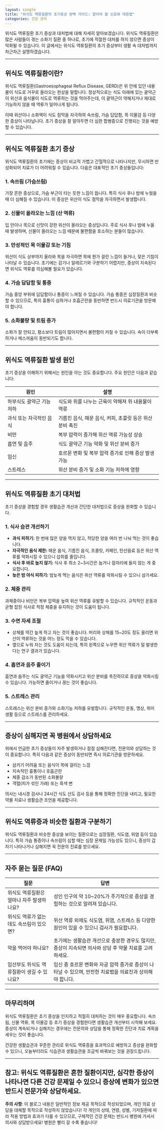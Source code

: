 ```yaml
---
layout: single
title: "위식도 역류질환의 초기증상 완벽 가이드: 알아야 할 신호와 대응법"
categories: 건강 관리
---
```

위식도 역류질환 초기 증상과 대처법에 대해 자세히 알아보겠습니다. 위식도 역류질환은 많은 사람들이 겪는 소화기 질환 중 하나로, 초기에 적절한 대처를 하지 않으면 증상이 악화될 수 있습니다. 이 글에서는 위식도 역류질환의 초기 증상부터 생활 속 대처법까지 차근차근 설명하겠습니다.

---

## 위식도 역류질환이란?

위식도 역류질환(Gastroesophageal Reflux Disease, GERD)은 위 안에 있던 내용물이 식도로 거꾸로 올라오는 현상을 말합니다. 정상적으로는 식도 아래에 있는 괄약근이 위산과 음식물이 식도로 역류하는 것을 막아주는데, 이 괄약근이 약해지거나 제대로 기능하지 않을 때 역류가 일어나게 됩니다.

이때 위산이나 소화액이 식도 점막을 자극하여 속쓰림, 가슴 답답함, 목 이물감 등 다양한 증상이 나타납니다. 초기 증상을 잘 알아두면 더 심한 합병증으로 진행되는 것을 예방할 수 있습니다.

---

## 위식도 역류질환 초기 증상

위식도 역류질환의 초기에는 증상이 비교적 가볍고 간헐적으로 나타나지만, 무시하면 만성화되어 치료가 더 어려워질 수 있습니다. 다음은 대표적인 초기 증상들입니다:

### 1. 속쓰림 (가슴쓰림)

가장 흔한 증상으로, 가슴 부근이 타는 듯한 느낌이 듭니다. 특히 식사 후나 밤에 누웠을 때 더 심해질 수 있습니다. 이 증상은 위산이 식도 점막을 자극하면서 발생합니다.

### 2. 신물이 올라오는 느낌 (산 역류)

입 안이나 목으로 신맛이 강한 위산이 올라오는 증상입니다. 주로 식사 후나 밤에 누울 때 발생하며, 신물이 올라오는 느낌 때문에 불편함을 호소하는 분들이 많습니다.

### 3. 만성적인 목 이물감 또는 기침

위산이 식도 상부까지 올라와 목을 자극하면 목에 뭔가 걸린 느낌이 들거나, 잦은 기침이 나타날 수 있습니다. 초기에는 감기나 알레르기와 구분하기 어렵지만, 증상이 지속된다면 위식도 역류를 의심해볼 필요가 있습니다.

### 4. 가슴 답답함 및 통증

가슴 중앙 부위에 답답함이나 통증이 느껴질 수 있습니다. 가슴 통증은 심장질환과 비슷할 수 있으므로, 특히 흉통이 심하거나 호흡곤란을 동반하면 반드시 의료기관을 방문해야 합니다.

### 5. 소화불량 및 트림 증가

소화가 잘 안되고, 평소보다 트림이 많아지면서 불편함이 커질 수 있습니다. 속이 더부룩하거나 메스꺼움이 동반되기도 합니다.

---

## 위식도 역류질환 발생 원인

초기 증상을 이해하기 위해서는 원인을 아는 것도 중요합니다. 주요 원인은 다음과 같습니다:

| 원인                      | 설명                                                         |
|--------------------------|--------------------------------------------------------------|
| 하부식도 괄약근 기능 저하 | 식도와 위를 나누는 근육이 약해져 위 내용물이 역류             |
| 과식 또는 자극적인 음식   | 기름진 음식, 매운 음식, 커피, 초콜릿 등은 위산 분비 촉진      |
| 비만                      | 복부 압력이 증가해 위산 역류 가능성 상승                     |
| 흡연 및 음주              | 식도 괄약근 기능 약화 및 위산 분비 증가                       |
| 임신                      | 호르몬 변화 및 복부 압력 증가로 인해 증상 발생 가능           |
| 스트레스                  | 위산 분비 증가 및 소화 기능 저하에 영향                       |

---

## 위식도 역류질환 초기 대처법

초기 증상을 경험할 경우 생활습관 개선과 간단한 대처법으로 증상을 완화할 수 있습니다.

### 1. 식사 습관 개선하기

- **과식 피하기:** 한 번에 많은 양을 먹지 않고, 적당한 양을 여러 번 나눠 먹는 것이 좋습니다.
- **자극적인 음식 제한:** 매운 음식, 기름진 음식, 초콜릿, 카페인, 탄산음료 등은 위산 역류를 악화시킬 수 있으니 섭취를 줄입니다.
- **식사 후 바로 눕지 않기:** 식사 후 최소 2~3시간은 눕거나 잠자리에 들지 않는 게 중요합니다.
- **늦은 밤 야식 피하기:** 밤늦게 먹는 음식은 위산 역류를 악화시킬 수 있으니 삼가세요.

### 2. 체중 관리

과체중이나 비만은 복부 압력을 높여 위산 역류를 유발할 수 있습니다. 규칙적인 운동과 균형 잡힌 식사로 적정 체중을 유지하는 것이 도움이 됩니다.

### 3. 수면 자세 조절

- 상체를 약간 높게 하고 자는 것이 좋습니다. 머리와 상체를 15~20도 정도 올리면 위산이 역류하는 것을 어느 정도 막을 수 있습니다.
- 옆으로 누워 자는 것도 도움이 되는데, 특히 왼쪽으로 누우면 위산 역류가 덜 발생한다는 연구 결과가 있습니다.

### 4. 흡연과 음주 줄이기

흡연과 음주는 식도 괄약근 기능을 약화시키고 위산 분비를 촉진하므로 증상을 악화시킬 수 있습니다. 가능하면 줄이거나 끊는 것이 좋습니다.

### 5. 스트레스 관리

스트레스는 위산 분비 증가와 소화기능 저하를 유발합니다. 규칙적인 운동, 명상, 취미 생활 등으로 스트레스를 관리하세요.

---

## 증상이 심해지면 꼭 병원에서 상담하세요

위에서 언급한 초기 증상들이 자주 발생하거나 점점 심해진다면, 전문의와 상담하는 것이 중요합니다. 특히 다음과 같은 증상이 동반되면 즉시 의료기관을 방문하세요.

- 삼키기 어려움 또는 음식이 목에 걸리는 느낌
- 지속적인 흉통이나 호흡곤란
- 체중 감소가 동반된 소화불량
- 객혈(피가 섞인 가래) 또는 흑색 변

의사는 내시경 검사나 24시간 식도 산도 검사 등을 통해 정확한 진단을 내리고, 필요한 약물 치료나 생활습관 조언을 제공합니다.

---

## 위식도 역류증과 비슷한 질환과 구분하기

위식도 역류질환과 비슷한 증상을 보이는 질환으로는 심장질환, 식도염, 위염 등이 있습니다. 특히 가슴 통증이나 속쓰림이 심할 때는 심장 문제일 가능성도 있으니, 증상이 갑자기 나타나거나 심해지면 꼭 전문의 진료를 받으세요.

---

## 자주 묻는 질문 (FAQ)

| 질문                                | 답변                                                                                   |
|-----------------------------------|--------------------------------------------------------------------------------------|
| 위식도 역류질환은 얼마나 자주 발생하나요? | 성인 인구의 약 10~20%가 주기적으로 증상을 경험하는 것으로 알려져 있습니다.           |
| 위식도 역류가 없는데도 속쓰림이 있으면?   | 위산 역류 외에도 식도염, 위염, 스트레스 등 다양한 원인이 있을 수 있으니 검사가 필요합니다. |
| 약을 먹어야 하나요?                    | 초기에는 생활습관 개선으로 충분한 경우도 많지만, 증상이 지속되면 의사와 상담 후 약물 치료를 고려하세요. |
| 임산부도 위식도 역류질환이 생길 수 있나요? | 임신 중 호르몬 변화와 자궁 압력 증가로 증상이 나타날 수 있으며, 안전한 치료법을 의료진과 상의해야 합니다. |

---

## 마무리하며

위식도 역류질환은 초기 증상을 인지하고 적절히 대처하는 것이 매우 중요합니다. 속쓰림, 신물 역류, 목 이물감 등 초기 증상을 경험한다면 생활습관 개선부터 시작해 보세요. 증상이 계속되거나 심해지는 경우에는 전문의와 상담을 통해 정확한 진단과 치료 계획을 세우는 것이 좋습니다.

건강한 생활습관과 꾸준한 관리로 위식도 역류증을 효과적으로 예방하고 증상을 완화할 수 있으니, 오늘부터라도 식습관과 생활습관을 조금씩 바꿔보는 것을 권장드립니다. 

---

**참고:** 위식도 역류질환은 흔한 질환이지만, 심각한 증상이 나타나면 다른 건강 문제일 수 있으니 증상에 변화가 있으면 반드시 전문가와 상담하세요.
---

**주의 사항**: 이 블로그 내용은 일반적인 정보 제공 목적으로 작성되었으며, 개인 의료 상담을 대체할 목적으로 작성하지 않았습니다! 각 개인의 상태, 연령, 성별, 기저질환에 따라 적용 방법과 효과가 다를 수 있으므로, 구체적인 건강 문제는 반드시 병원에 가셔서 의사와 상담받으세요! 병원은 빨리 갈 수록 좋습니다!
